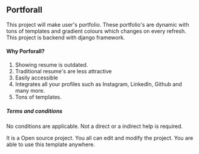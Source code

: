 ## **Portforall**
This project will make user's portfolio. These portfolio's are dynamic with tons of templates and gradient colours which changes on every refresh. This project is backend with django framework.

#### **Why Porforall?**
1. Showing resume is outdated.
2. Traditional resume's are less attractive
3. Easily accessible
4. Integrates all your profiles such as Instagram, LinkedIn, Github and many more.
5. Tons of templates.

##### **Terms and conditions**
No conditions are applicable. Not a direct or a indirect help is required.

It is a Open source project. You all can edit and modify the project. You are able to use this template anywhere.